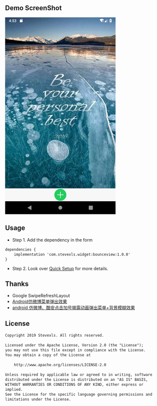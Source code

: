 ## Demo ScreenShot
<img src="preview.gif" width="360" height="640">

## Usage
- Step 1. Add the dependency in the form
```
dependencies {
	implementation 'com.stevexls.widget:bounceview:1.0.0'
}
```

- Step 2.
Look over [Quick Setup](https://github.com/Aspsine/SwipeToLoadLayout/wiki/Quick-Setup) for more details.

## Thanks
- Google SwipeRefreshLayout
- [Android仿微博菜单弹出效果](https://gqdy365.iteye.com/blog/2199256)
- [android 仿微博、酷安点击加号揭露动画弹出菜单+背景模糊效果](https://blog.csdn.net/u012390044/article/details/80746180)

## License

    Copyright 2019 Stevexls. All rights reserved.

    Licensed under the Apache License, Version 2.0 (the "License");
    you may not use this file except in compliance with the License.
    You may obtain a copy of the License at

        http://www.apache.org/licenses/LICENSE-2.0

    Unless required by applicable law or agreed to in writing, software
    distributed under the License is distributed on an "AS IS" BASIS,
    WITHOUT WARRANTIES OR CONDITIONS OF ANY KIND, either express or implied.
    See the License for the specific language governing permissions and
    limitations under the License.
